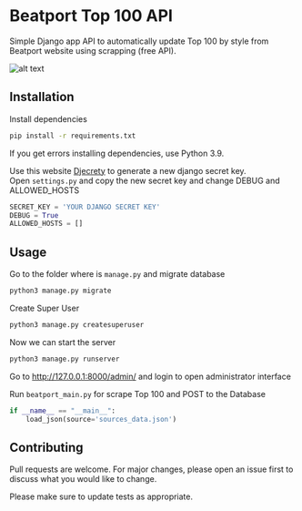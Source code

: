 # Beatport Top 100 API

Simple Django app API to automatically update Top 100 by style from Beatport website using scrapping (free API).<br>

![alt text](https://res.cloudinary.com/dhdgnx4mc/image/upload/v1632334920/media/GitHub/qmrsmhhkjtyjxclts18g.png)

## Installation

Install dependencies

```bash
pip install -r requirements.txt
```
If you get errors installing dependencies, use Python 3.9.

Use this website [Djecrety](https://djecrety.ir) to generate a new django secret key.<br>
Open ```settings.py``` and copy the new secret key and change DEBUG and ALLOWED_HOSTS

```python
SECRET_KEY = 'YOUR DJANGO SECRET KEY'
DEBUG = True
ALLOWED_HOSTS = []
```
## Usage

Go to the folder where is ```manage.py``` and migrate database
```bash
python3 manage.py migrate
```
Create Super User
```bash
python3 manage.py createsuperuser
```

Now we can start the server

```bash
python3 manage.py runserver
```
Go to http://127.0.0.1:8000/admin/ and login to open administrator interface

Run ```beatport_main.py``` for scrape Top 100 and POST to the Database
```python
if __name__ == "__main__":
    load_json(source='sources_data.json')
```

## Contributing
Pull requests are welcome. For major changes, please open an issue first to discuss what you would like to change.

Please make sure to update tests as appropriate.

